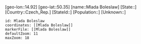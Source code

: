 ﻿---
location: [50.35,14.92]
mapzoom: [7,12] 
mapmarker: city 
type: City
tags:
- geo/City


SpocWebEntityId: 32520
isDeleted: false
confidential: public

---
[geo-lon::14.92]
[geo-lat::50.35]
[name::Mlada Boleslaw]
[State::]
[Country::Czech_Rep.]
[StateId::]
[Population::]
[Unknown::]


```leaflet
id: Mlada Boleslaw
coordinates: [[Mlada Boleslaw]]
markerFile: [[Mlada Boleslaw]]
defaultZoom: 11 
maxZoom: 18
```
